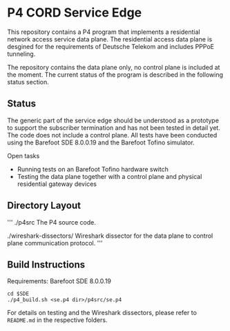 
P4 CORD Service Edge
====================

This repository contains a P4 program that implements
a residential network access service data plane. The residential access data
plane is desgined for the requirements of Deutsche Telekom and includes PPPoE 
tunneling.

The repository contains the data plane only, no control plane is included at 
the moment. The current status of the program is described in the following 
status section.

Status
------

The generic part of the service edge should be understood as
a prototype to support the subscriber termination and has not been tested
in detail yet. The code does not include a control plane.
All tests have been conducted using the Barefoot SDE 8.0.0.19 and the Barefoot
Tofino simulator.

Open tasks

- Running tests on an Barefoot Tofino hardware switch
- Testing the data plane together with a control plane and physical residential
  gateway devices

Directory Layout
----------------

'''
./p4src
The P4 source code.

./wireshark-dissectors/
Wireshark dissector for the data plane to control plane communication protocol.
'''

Build Instructions
------------------

Requirements: Barefoot SDE 8.0.0.19

```
cd $SDE
./p4_build.sh <se.p4 dir>/p4src/se.p4
```

For details on testing and the Wireshark dissectors, please refer to
`README.md` in the respective folders.

